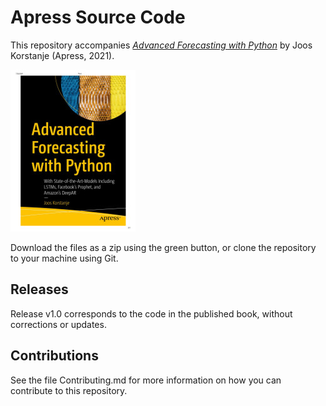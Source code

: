 # Apress Source Code

This repository accompanies [*Advanced Forecasting with Python*](https://www.apress.com/9781484271490) by Joos Korstanje (Apress, 2021).

[comment]: #cover
![Cover image](9781484271490.jpg)

Download the files as a zip using the green button, or clone the repository to your machine using Git.

## Releases

Release v1.0 corresponds to the code in the published book, without corrections or updates.

## Contributions

See the file Contributing.md for more information on how you can contribute to this repository.